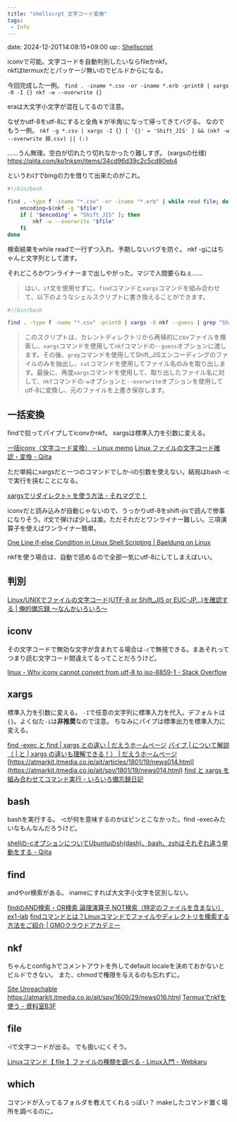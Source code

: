 ```yaml
---
title: "shellscrpt 文字コード変換"
tags:
 - Info
---
```


date: 2024-12-20T14:08:15+09:00
up:: [Shellscript](../Bar/Program/Shellscript.md)

iconvで可能。文字コードを自動判別したいならfileかnkf。  
nkfはtermuxだとパッケージ無いのでビルドからになる。

今回完成した一例。
`find . -iname *.csv -or -iname *.erb -print0 | xargs -0 -I {} nkf -w --overwrite {}`

eraは大文字小文字が混在してるので注意。

なぜかutf-8をutf-8にすると全角￥が半角\になって帰ってきてバグる。
なのでもう一例。
`nkf -g *.csv | xargs -I {} [ '{}' = 'Shift_JIS' ] && (nkf -w --overwrite 顔.csv) || (:)`

……うん無理。空白が切れたり切れなかったり難しすぎ。
(xargsの仕様)
https://qiita.com/ko1nksm/items/34cd96d39c2c5cd80eb4

というわけでbingの力を借りて出来たのがこれ。
```bash
#!/bin/bash

find . -type f -iname "*.csv" -or -iname "*.erb" | while read file; do
    encoding=$(nkf -g "$file")
    if [ "$encoding" = "Shift_JIS" ]; then
        nkf -w --overwrite "$file"
    fi
done
```

検索結果をwhile readで一行ずつ入れ、予期しないバグを防ぐ。
nkf -gにはちゃんと文字列として渡す。

それどころかワンライナーまで出しやがった。マジで人間要らねぇ……


>はい、`if`文を使用せずに、`find`コマンドと`xargs`コマンドを組み合わせて、以下のようなシェルスクリプトに書き換えることができます。

```sh
#!/bin/bash

find . -type f -name "*.csv" -print0 | xargs -0 nkf --guess | grep "Shift_JIS" | cut -d ":" -f1 | xargs -I{} nkf -w --overwrite "{}"
```
> このスクリプトは、カレントディレクトリから再帰的にcsvファイルを検索し、`xargs`コマンドを使用して`nkf`コマンドの`--guess`オプションに渡します。その後、`grep`コマンドを使用してShift_JISエンコーディングのファイルのみを抽出し、`cut`コマンドを使用してファイル名のみを取り出します。最後に、再度`xargs`コマンドを使用して、取り出したファイル名に対して、`nkf`コマンドの`-w`オプションと`--overwrite`オプションを使用してutf-8に変換し、元のファイルを上書き保存します。



## 一括変換
findで拾ってパイプしてiconvかnkf。
xargsは標準入力を引数に変える。

[一括iconv（文字コード変換） – Linux memo](https://www.softel.co.jp/blogs/linux/archives/88)
[Linux ファイルの文字コード確認・変換 - Qiita](https://qiita.com/H_Neco/items/48fa2eaaa0d9af2e45fe)

ただ単純にxargsだと一つのコマンドでしか-iの引数を使えない。結局はbash -cで実行を挟むことになる。

[xargsでリダイレクト> を使う方法 - それマグで！](https://takuya-1st.hatenablog.jp/entry/2018/01/16/025556)

iconvだと読み込みが自動じゃないので、うっかりutf-8をshift-jisで読んで惨事になりそう。if文で弾けば少しは楽。ただそれだとワンライナー難しい。三項演算子を使えばワンライナー簡単。

[One Line if-else Condition in Linux Shell Scripting | Baeldung on Linux](https://www.baeldung.com/linux/one-line-if-else-condition)

nkfを使う場合は、自動で読めるので全部一気にutf-8にしてしまえばいい。

## 判別
[Linux/UNIXでファイルの文字コード(UTF-8 or Shift\_JIS or EUC-JP…)を確認する | 俺的備忘録 〜なんかいろいろ〜](https://orebibou.com/ja/home/201606/20160615_001/)


## **iconv**

その文字コードで無効な文字が含まれてる場合は`-c`で無視できる。まあそれってつまり読む文字コード間違えてるってことだろうけど。

[linux - Why iconv cannot convert from utf-8 to iso-8859-1 - Stack Overflow](https://stackoverflow.com/questions/29922866/why-iconv-cannot-convert-from-utf-8-to-iso-8859-1#29923074)

## xargs
標準入力を引数に変える。
`-I`で任意の文字列に標準入力を代入。デフォルトは`{}`。よく似た`-i`は**非推奨**なので注意。
ちなみにパイプは標準出力を標準入力に変える。

[find -exec と find | xargs との違い | だえうホームページ](https://daeudaeu.com/exec-xargs/)
[パイプ  |  について解説（ |  と  | xargs  の違いも理解できる！） | だえうホームページ](https://daeudaeu.com/pipe-xargs/)
[https://atmarkit.itmedia.co.jp/ait/articles/1801/19/news014.html](https://atmarkit.itmedia.co.jp/ait/spv/1801/19/news014.html)
[find と xargs を組み合わせてコマンド実行 - いろいろ備忘録日記](https://devlights.hatenablog.com/entry/2020/12/01/193227)

## bash
bashを実行する。
-cが何を意味するのかはピンとこなかった。find -execみたいなもんなんだろうけど。

[shellの-cオプションについてUbuntuのsh(dash)、bash、zshはそれぞれ違う挙動をする - Qiita](https://qiita.com/ukinau/items/410f56b6d777ad1e4e90)

## find
andやor検索がある。
inameにすれば大文字小文字を区別しない。

[findのAND検索・OR検索  論理演算子  NOT検索（特定のファイルを含まない）  ex1-lab](https://ex1.m-yabe.com/archives/1563?amp=1)
[findコマンドとは？Linuxコマンドでファイルやディレクトリを検索する方法をご紹介 | GMOクラウドアカデミー](https://academy.gmocloud.com/lesson/20191213/8268)

## nkf
ちゃんとconfig.hでコメントアウトを外してdefault localeを決めておかないとビルドできない。
また、chmodで権限を与えるのも忘れずに。

[Site Unreachable](https://zau2and.blogspot.com/2017/11/termux.html?m=1)
https://atmarkit.itmedia.co.jp/ait/spv/1609/29/news016.html
[Termuxでnkfを使う - 資料室B3F](https://blog.goo.ne.jp/akasyuri/e/2bb20bf9a9934ffb2d85e8ce52aa0429)

## file
-iで文字コードが出る。
でも扱いにくそう。

[Linuxコマンド【 file 】ファイルの種類を調べる - Linux入門 - Webkaru](https://webkaru.net/linux/file-command/)

## which
コマンドが入ってるフォルダを教えてくれるっぽい？
makeしたコマンド置く場所を調べるのに。


